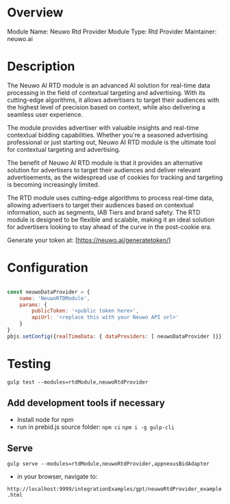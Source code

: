# Overview

Module Name: Neuwo Rtd Provider
Module Type: Rtd Provider
Maintainer: neuwo.ai

# Description

The Neuwo AI RTD module is an advanced AI solution for real-time data processing in the field of contextual targeting and advertising. With its cutting-edge algorithms, it allows advertisers to target their audiences with the highest level of precision based on context, while also delivering a seamless user experience.

The module provides advertiser with valuable insights and real-time contextual bidding capabilities. Whether you're a seasoned advertising professional or just starting out, Neuwo AI RTD module is the ultimate tool for contextual targeting and advertising.

The benefit of Neuwo AI RTD module is that it provides an alternative solution for advertisers to target their audiences and deliver relevant advertisements, as the widespread use of cookies for tracking and targeting is becoming increasingly limited.

The RTD module uses cutting-edge algorithms to process real-time data, allowing advertisers to target their audiences based on contextual information, such as segments, IAB Tiers and brand safety. The RTD module is designed to be flexible and scalable, making it an ideal solution for advertisers looking to stay ahead of the curve in the post-cookie era.

Generate your token at: [https://neuwo.ai/generatetoken/]

# Configuration

```javascript

const neuwoDataProvider = {
    name: 'NeuwoRTDModule',
    params: {
        publicToken: '<public token here>',
        apiUrl: '<replace this with your Neuwo API url>'
    }
}
pbjs.setConfig({realTimeData: { dataProviders: [ neuwoDataProvider ]}})

```

# Testing

`gulp test --modules=rtdModule,neuwoRtdProvider`

## Add development tools if necessary

- Install node for npm
- run in prebid.js source folder:
`npm ci`
`npm i -g gulp-cli`

## Serve

`gulp serve --modules=rtdModule,neuwoRtdProvider,appnexusBidAdapter`

- in your browser, navigate to:

`http://localhost:9999/integrationExamples/gpt/neuwoRtdProvider_example.html`
